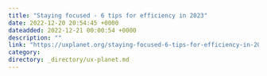 ```yaml
---
title: "Staying focused - 6 tips for efficiency in 2023"
date: 2022-12-20 20:54:45 +0000
dateadded: 2022-12-21 00:00:54 +0000
description: ""
link: "https://uxplanet.org/staying-focused-6-tips-for-efficiency-in-2023-580338a208ac?source=rss----819cc2aaeee0---4"
category:
directory: _directory/ux-planet.md
---
```


